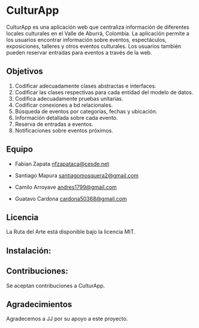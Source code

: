 
# CulturApp
CulturApp es una aplicación web que centraliza información de diferentes locales culturales en el Valle de Aburrá, Colombia. La aplicación permite a los usuarios encontrar información sobre eventos, espectáculos, exposiciones, talleres y otros eventos culturales. Los usuarios también pueden reservar entradas para eventos a través de la web.

## Objetivos
1. Codificar adecuadamente clases abstractas e interfaces.
2. Codificar las clases respectivas para cada entidad del modelo de datos.
3. Codifica adecuadamente pruebas unitarias.
4. Codificar conexiones a bd relacionales.
5. Búsqueda de eventos por categorías, fechas y ubicación.
6. Información detallada sobre cada evento.
7. Reserva de entradas a eventos.
8. Notificaciones sobre eventos próximos.

## Equipo
- Fabian Zapata
nfzapataca@cesde.net

- Santiago Mapura
santiagomosquera2@gmail.com

- Camilo Arroyave
andres1799@gmail.com

- Guatavo Cardona
cardona50368@gmail.com

## Licencia
La Ruta del Arte está disponible bajo la licencia MIT.

## Instalación:

## Contribuciones:
Se aceptan contribuciones a CulturApp.

## Agradecimientos
Agradecemos a JJ por su apoyo a este proyecto.
